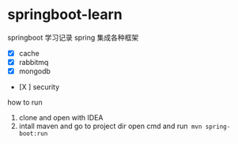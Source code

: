 # springboot-learn
springboot 学习记录
spring 集成各种框架
- [X] cache
- [X] rabbitmq
- [X] mongodb
- [X ] security


how to run

1. clone and open with IDEA
2. intall maven and go to project dir open cmd and run`` mvn spring-boot:run``
